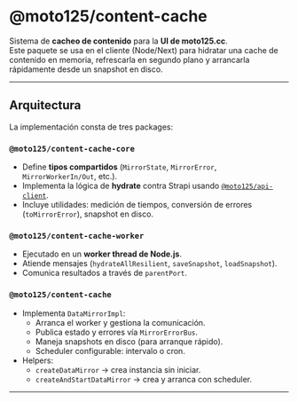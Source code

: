 # @moto125/content-cache

Sistema de **cacheo de contenido** para la **UI de moto125.cc**.  
Este paquete se usa en el cliente (Node/Next) para hidratar una cache de contenido en memoria, refrescarla en segundo plano y arrancarla rápidamente desde un snapshot en disco.

---

## Arquitectura

La implementación consta de tres packages:

### `@moto125/content-cache-core`
- Define **tipos compartidos** (`MirrorState`, `MirrorError`, `MirrorWorkerIn/Out`, etc.).
- Implementa la lógica de **hydrate** contra Strapi usando [`@moto125/api-client`](https://github.com/...).
- Incluye utilidades: medición de tiempos, conversión de errores (`toMirrorError`), snapshot en disco.

### `@moto125/content-cache-worker`
- Ejecutado en un **worker thread de Node.js**.
- Atiende mensajes (`hydrateAllResilient`, `saveSnapshot`, `loadSnapshot`).
- Comunica resultados a través de `parentPort`.

### `@moto125/content-cache`
- Implementa `DataMirrorImpl`:
  - Arranca el worker y gestiona la comunicación.
  - Publica estado y errores vía `MirrorErrorBus`.
  - Maneja snapshots en disco (para arranque rápido).
  - Scheduler configurable: intervalo o cron.
- Helpers:
  - `createDataMirror` → crea instancia sin iniciar.
  - `createAndStartDataMirror` → crea y arranca con scheduler.

---